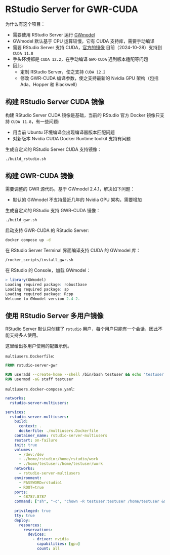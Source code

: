 # RStudio Server for GWR-CUDA

为什么有这个项目：

- 需要使用 RStudio Server 运行 [GWmodel](https://github.com/cran/GWmodel)
- GWmodel 默认基于 CPU 运算较慢，它有 CUDA 支持库，需要手动编译
- 需要 RStudio Server 支持 CUDA，[官方的镜像](https://github.com/rocker-org/rocker-versioned2) 目前（2024-10-28）支持到 `CUDA 11.8`
- 手头环境都是 `CUDA 12.2`，在手动编译 `GWR-CUDA` 遇到版本适配等问题
- 因此:
    - 定制 RStudio Server，使之支持 `CUDA 12.2`
    - 修改 GWR-CUDA 编译参数，使之支持最新的 Nvidia GPU 架构（包括 Ada、Hopper 和 Blackwell）

## 构建 RStudio Server CUDA 镜像


构建 RStudio Server CUDA 镜像是基础，当前的 RStudio 官方 Docker 镜像只支持 `CUDA 11.8`，有一些问题:

- 用当前 Ubuntu 环境编译会出现编译器版本匹配问题
- 对新版本 Nvidia CUDA Docker Runtime toolkit 支持有问题

生成自定义的 RStudio Server CUDA 支持镜像：

```bash
./build_rstudio.sh
```

## 构建 GWR-CUDA 镜像

需要调整的 GWR 源代码，基于 GWmodel 2.4.1，解决如下问题：

- 默认的 GWmodel 不支持最近几年的 Nvidia GPU 架构，需要增加

生成自定义的 RStudio 支持 GWR-CUDA 镜像：

```bash
./build_gwr.sh
```

启动支持 GWR-CUDA 的 RStudio Server:

```bash
docker compose up -d
```

在 RStudio Server Terminal 界面编译支持 CUDA 的 GWmodel 库：

```bash
/rocker_scripts/install_gwr.sh
```

在 RStudio 的 Console，加载 GWmodel：

```R
> library(GWmodel)
Loading required package: robustbase
Loading required package: sp
Loading required package: Rcpp
Welcome to GWmodel version 2.4-2.
```

## 使用 RStudio Server 多用户镜像

RStudio Server 默认只创建了 `rstudio` 用户，每个用户只能有一个会话，因此不能支持多人使用。

这里给出多用户使用的配置示例。

`multiusers.Dockerfile`:

```dockerfile
FROM rstudio-server-gwr

RUN useradd --create-home --shell /bin/bash testuser && echo 'testuser:password' | chpasswd
RUN usermod -aG staff testuser
```

`multiusers.docker-compose.yaml`:

```yaml
networks:
  rstudio-server-multiusers:

services:
  rstudio-server-multiusers:
    build:
      context: .
      dockerfile: ./multiusers.Dockerfile
    container_name: rstudio-server-multiusers
    restart: on-failure
    init: true
    volumes:
      - /dev:/dev
      - ./home/rstudio:/home/rstudio/work
      - ./home/testuser:/home/testuser/work
    networks:
      - rstudio-server-multiusers
    environment:
      - PASSWORD=rstudio1
      - ROOT=true
    ports:
      - 48787:8787
    command: ["sh", "-c", "chown -R testuser:testuser /home/testuser && /init"]
      
    privileged: true
    tty: true
    deploy:
      resources:
        reservations:
          devices:
            - driver: nvidia
              capabilities: [gpu]
              count: all
```


